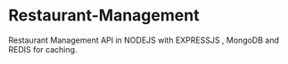 # Restaurant-Management
Restaurant Management API in NODEJS with EXPRESSJS , MongoDB and REDIS for caching.
